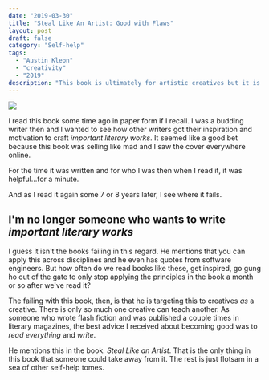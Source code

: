 ```yaml
---
date: "2019-03-30"
title: "Steal Like An Artist: Good with Flaws"
layout: post
draft: false
category: "Self-help"
tags:
  - "Austin Kleon"
  - "creativity"
  - "2019"
description: "This book is ultimately for artistic creatives but it is in the way it is offered that kills its effectiveness."
---
```


![](./1.png)

I read this book some time ago in paper form if I recall. I was a budding writer then and I wanted to see how other writers got their inspiration and motivation to craft *important literary works*. It seemed like a good bet because this book was selling like mad and I saw the cover everywhere online.

For the time it was written and for who I was then when I read it, it was helpful...for a minute.

And as I read it again some 7 or 8 years later, I see where it fails.

## I'm no longer someone who wants to write *important literary works*

I guess it isn't the books failing in this regard. He mentions that you can apply this across disciplines and he even has quotes from software engineers. But how often do we read books like these, get inspired, go gung ho out of the gate to only stop applying the principles in the book a month or so after we've read it?

The failing with this book, then, is that he is targeting this to creatives *as* a creative. There is only so much one creative can teach another. As someone who wrote flash fiction and was published a couple times in literary magazines, the best advice I received about becoming good was to *read everything* and *write*.

He mentions this in the book. *Steal Like an Artist*. That is the only thing in this book that someone could take away from it. The rest is just flotsam in a sea of other self-help tomes.
